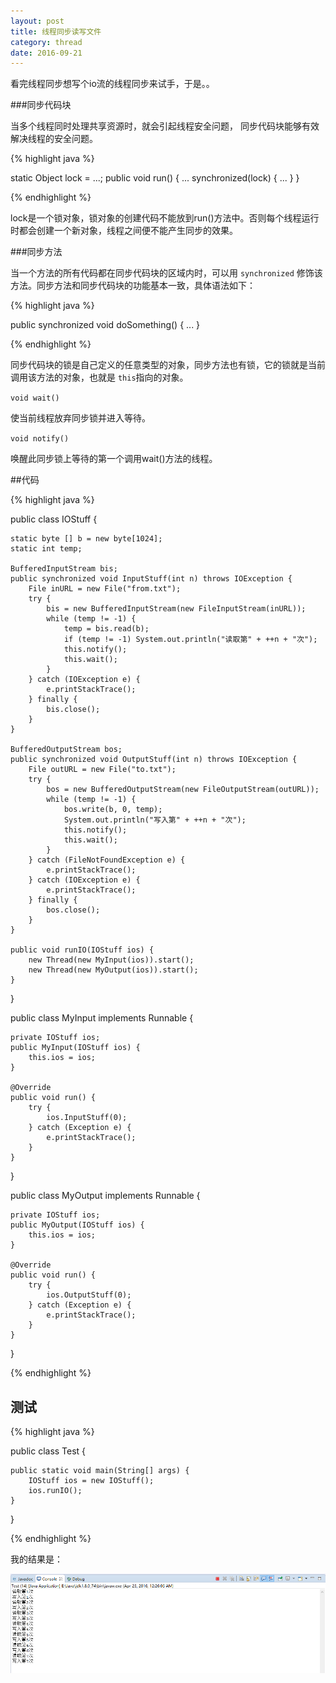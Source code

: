 ```yaml
---
layout: post
title: 线程同步读写文件
category: thread
date: 2016-09-21
---
```


看完线程同步想写个io流的线程同步来试手，于是。。

###同步代码块

当多个线程同时处理共享资源时，就会引起线程安全问题， 同步代码块能够有效解决线程的安全问题。

{% highlight java %}

static Object lock = ...;
public void run() {
	...
	synchronized(lock) {
		...
	}
}

{% endhighlight %}

lock是一个锁对象，锁对象的创建代码不能放到run()方法中。否则每个线程运行时都会创建一个新对象，线程之间便不能产生同步的效果。

###同步方法

当一个方法的所有代码都在同步代码块的区域内时，可以用 `synchronized` 修饰该方法。同步方法和同步代码块的功能基本一致，具体语法如下：

{% highlight java %}

public synchronized void doSomething() {
	...
}

{% endhighlight %}

同步代码块的锁是自己定义的任意类型的对象，同步方法也有锁，它的锁就是当前调用该方法的对象，也就是 `this`指向的对象。

`void wait()`

使当前线程放弃同步锁并进入等待。

`void notify()`

唤醒此同步锁上等待的第一个调用wait()方法的线程。

##代码

{% highlight java %}

public class IOStuff {

	static byte [] b = new byte[1024];
	static int temp;
	
	BufferedInputStream bis;
	public synchronized void InputStuff(int n) throws IOException {
		File inURL = new File("from.txt");
		try {
			bis = new BufferedInputStream(new FileInputStream(inURL));
			while (temp != -1) {
				temp = bis.read(b);
				if (temp != -1) System.out.println("读取第" + ++n + "次");
				this.notify();
				this.wait();
			}
		} catch (IOException e) {
			e.printStackTrace();
		} finally {
			bis.close();
		}
	}
	
	BufferedOutputStream bos;
	public synchronized void OutputStuff(int n) throws IOException {
		File outURL = new File("to.txt");
		try {
			bos = new BufferedOutputStream(new FileOutputStream(outURL));
			while (temp != -1) {
				bos.write(b, 0, temp);
				System.out.println("写入第" + ++n + "次");
				this.notify();
				this.wait();
			}
		} catch (FileNotFoundException e) {
			e.printStackTrace();
		} catch (IOException e) {
			e.printStackTrace();
		} finally {
			bos.close();
		}
	}

	public void runIO(IOStuff ios) {
		new Thread(new MyInput(ios)).start();
		new Thread(new MyOutput(ios)).start();
	}
}

public class MyInput implements Runnable {

	private IOStuff ios;
	public MyInput(IOStuff ios) {
		this.ios = ios;
	}
	
	@Override
	public void run() {
		try {
			ios.InputStuff(0);
		} catch (Exception e) {
			e.printStackTrace();
		}
	}
}

public class MyOutput implements Runnable {

	private IOStuff ios;
	public MyOutput(IOStuff ios) {
		this.ios = ios;
	}

	@Override
	public void run() {
		try {
			ios.OutputStuff(0);
		} catch (Exception e) {
			e.printStackTrace();
		}
	}
}

{% endhighlight %}

## 测试

{% highlight java %}

public class Test {

	public static void main(String[] args) {
		IOStuff ios = new IOStuff();
		ios.runIO();
	}
}

{% endhighlight %}

我的结果是：

![result](/images/thsync-java/result.png)
